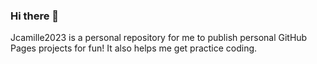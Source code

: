 ### Hi there 👋

Jcamille2023 is a personal repository for me to publish personal GitHub Pages projects for fun! It also helps me get practice coding.
